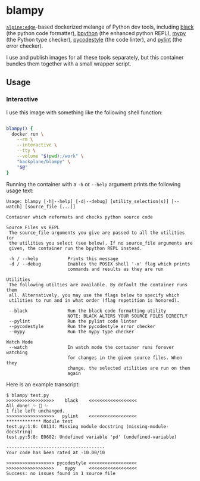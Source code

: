 # blampy

[`alpine:edge`](https://hub.docker.com/_/alpine/)-based dockerized melange of Python dev tools, including [black](https://black.readthedocs.io/en/stable/) (the python code formatter), [bpython](https://bpython-interpreter.org/) (the enhanced python REPL), [mypy](https://github.com/python/mypy) (the Python type checker), [pycodestyle](https://pycodestyle.pycqa.org/) (the code linter), and [pylint](https://www.pylint.org/) (the error checker).

I use and publish images for all these tools separately, but this container bundles them together with a small wrapper script.

## Usage

### Interactive

I use this image with something like the following shell function:

```sh

blampy() {
  docker run \
    --rm \
    --interactive \
    --tty \
    --volume "$(pwd):/work" \
    "backplane/blampy" \
    "$@"
}

```

Running the container with a `-h` or `--help` argument prints the following usage text:

```
Usage: blampy [-h|--help] [-d|--debug] [utility_selection(s)] [--watch] [source_file [...]]

Container which reformats and checks python source code

Source Files vs REPL
 The source_file arguments you give are passed to all the utilities (or
 the utilities you select (see below). If no source_file arguments are
 given, the container run the bpython REPL instead.

 -h / --help           Prints this message
 -d / --debug          Enables the POSIX shell '-x' flag which prints
                       commands and results as they are run

Utilities
 The following utilties are available. By default the container runs them
 all. Alternatively, you may use the flags below to specify which
 utilities to run and in what order (flag repetition is honored).

 --black               Run the black code formatting utility
                       NOTE: BLACK ALTERS YOUR SOURCE FILES DIRECTLY
 --pylint              Run the pylint code linter
 --pycodestyle         Run the pycodestyle error checker
 --mypy                Run the mypy type checker

Watch Mode
 --watch               In watch mode the container runs forever watching
                       for changes in the given source files. When they
                       change, the selected utilities are run on them
                       again
```

Here is an example transcript:

```
$ blampy test.py
>>>>>>>>>>>>>>>>>>    black    <<<<<<<<<<<<<<<<<<
All done! ✨ 🍰 ✨
1 file left unchanged.
>>>>>>>>>>>>>>>>>>   pylint    <<<<<<<<<<<<<<<<<<
************* Module test
test.py:1:0: C0114: Missing module docstring (missing-module-docstring)
test.py:5:8: E0602: Undefined variable 'pd' (undefined-variable)

-------------------------------------
Your code has been rated at -10.00/10

>>>>>>>>>>>>>>>>>> pycodestyle <<<<<<<<<<<<<<<<<<
>>>>>>>>>>>>>>>>>>    mypy     <<<<<<<<<<<<<<<<<<
Success: no issues found in 1 source file
```